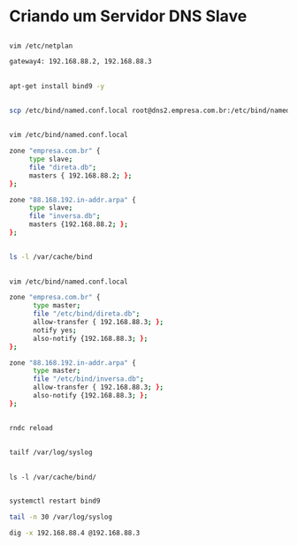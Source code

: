 # Criando um Servidor DNS Slave

##
```sh
vim /etc/netplan

gateway4: 192.168.88.2, 192.168.88.3
```

##
```sh
apt-get install bind9 -y
```

##
```sh
scp /etc/bind/named.conf.local root@dns2.empresa.com.br:/etc/bind/named.conf.local
```

##
```sh
vim /etc/bind/named.conf.local

zone "empresa.com.br" {
     type slave;
     file "direta.db";
	 masters { 192.168.88.2; };
};

zone "88.168.192.in-addr.arpa" {
     type slave;
     file "inversa.db";
     masters {192.168.88.2; };
};
```


##
```sh
ls -l /var/cache/bind
```
##
```sh
vim /etc/bind/named.conf.local

zone "empresa.com.br" {
      type master;
      file "/etc/bind/direta.db";
	  allow-transfer { 192.168.88.3; };
      notify yes;
      also-notify {192.168.88.3; };
};

zone "88.168.192.in-addr.arpa" {
      type master;
      file "/etc/bind/inversa.db";
	  allow-transfer { 192.168.88.3; };
      also-notify {192.168.88.3; };
};
```

##
```sh
rndc reload
```

##
```sh
tailf /var/log/syslog
```

##
```
ls -l /var/cache/bind/
```

##
```sh 
systemctl restart bind9

tail -n 30 /var/log/syslog

dig -x 192.168.88.4 @192.168.88.3
```


